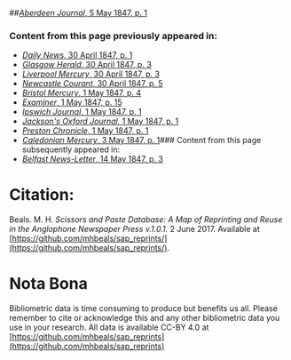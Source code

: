 ##[*Aberdeen Journal*, 5 May 1847, p. 1](https://mhbeals.github.io/sap_html/Aberdeen-Journal/Aberdeen-Journal-5-May-1847-p-1)

### Content from this page previously appeared in:
+ [*Daily News*, 30 April 1847, p. 1](https://mhbeals.github.io/sap_html/Daily-News/Daily-News-30-April-1847-p-1)
+ [*Glasgow Herald*, 30 April 1847, p. 3](https://mhbeals.github.io/sap_html/Glasgow-Herald/Glasgow-Herald-30-April-1847-p-3)
+ [*Liverpool Mercury*, 30 April 1847, p. 3](https://mhbeals.github.io/sap_html/Liverpool-Mercury/Liverpool-Mercury-30-April-1847-p-3)
+ [*Newcastle Courant*, 30 April 1847, p. 5](https://mhbeals.github.io/sap_html/Newcastle-Courant/Newcastle-Courant-30-April-1847-p-5)
+ [*Bristol Mercury*, 1 May 1847, p. 4](https://mhbeals.github.io/sap_html/Bristol-Mercury/Bristol-Mercury-1-May-1847-p-4)
+ [*Examiner*, 1 May 1847, p. 15](https://mhbeals.github.io/sap_html/Examiner/Examiner-1-May-1847-p-15)
+ [*Ipswich Journal*, 1 May 1847, p. 1](https://mhbeals.github.io/sap_html/Ipswich-Journal/Ipswich-Journal-1-May-1847-p-1)
+ [*Jackson's Oxford Journal*, 1 May 1847, p. 1](https://mhbeals.github.io/sap_html/Jackson's-Oxford-Journal/Jackson's-Oxford-Journal-1-May-1847-p-1)
+ [*Preston Chronicle*, 1 May 1847, p. 1](https://mhbeals.github.io/sap_html/Preston-Chronicle/Preston-Chronicle-1-May-1847-p-1)
+ [*Caledonian Mercury*, 3 May 1847, p. 1](https://mhbeals.github.io/sap_html/Caledonian-Mercury/Caledonian-Mercury-3-May-1847-p-1)### Content from this page subsequently appeared in:
+ [*Belfast News-Letter*, 14 May 1847, p. 3](https://mhbeals.github.io/sap_html/Belfast-News-Letter/Belfast-News-Letter-14-May-1847-p-3)
                    
# Citation: 

Beals. M. H. *Scissors and Paste Database: A Map of Reprinting and Reuse in the Anglophone Newspaper Press v.1.0.1.* 2 June 2017. Available at [https://github.com/mhbeals/sap_reprints/](https://github.com/mhbeals/sap_reprints/). 
                    
# Nota Bona

Bibliometric data is time consuming to produce but benefits us all. Please remember to cite or acknowledge this and any other bibliometric data you use in your research. All data is available CC-BY 4.0 at [https://github.com/mhbeals/sap_reprints](https://github.com/mhbeals/sap_reprints)
